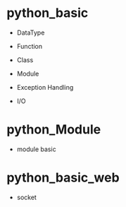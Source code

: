 # python_basic

 - DataType
 - Function
 - Class
 - Module
 
 - Exception Handling
 - I/O
 
 
# python_Module
 - module basic
 

# python_basic_web
- socket
 
 